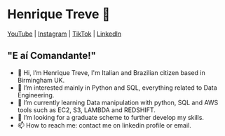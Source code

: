 # Henrique Treve 🚀

[YouTube](https://www.youtube.com/@henriquetreve) | 
[Instagram](https://www.instagram.com/henriquetreve/) | 
[TikTok](https://www.tiktok.com/@henriquetreve) | 
[LinkedIn](https://www.linkedin.com/in/henriquetreve/)

## "E aí Comandante!"

- 👋 Hi, I’m Henrique Treve, I'm Italian and Brazilian citizen based in Birmingham UK.
- 👀 I’m interested mainly in Python and SQL, everything related to Data Engineering.
- 🌱 I’m currently learning Data manipulation with python, SQL and AWS tools such as EC2, S3, LAMBDA and REDSHIFT.
- 💞️ I’m looking for a graduate scheme to further develop my skills.
- 📫 How to reach me: contact me on linkedin profile or email.

<!---
LuisHenrique1994/LuisHenrique1994 is a ✨ special ✨ repository because its `README.md` (this file) appears on your GitHub profile.
You can click the Preview link to take a look at your changes.
--->
